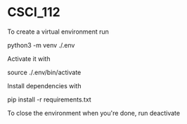 # CSCI_112
To create a virtual environment run

python3 -m venv ./.env

Activate it with

source ./.env/bin/activate

Install dependencies with

pip install -r requirements.txt

To close the environment when you're done, run deactivate

